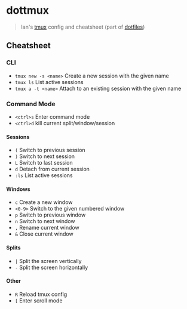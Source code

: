 # dottmux
> Ian's [tmux][tmuxUrl] config and cheatsheet (part of [dotfiles][dotfilesUrl])

## Cheatsheet

### CLI

- `tmux new -s <name>` Create a new session with the given name
- `tmux ls` List active sessions
- `tmux a -t <name>` Attach to an existing session with the given name

### Command Mode

- `<ctrl>s` Enter command mode
- `<ctrl>d` kill current split/window/session

#### Sessions

- `(` Switch to previous session
- `)` Switch to next session
- `L` Switch to last session
- `d` Detach from current session
- `:ls` List active sessions

#### Windows

- `c` Create a new window
- `<0-9>` Switch to the given numbered window
- `p` Switch to previous window
- `n` Switch to next window
- `,` Rename current window
- `&` Close current window

#### Splits

- `|` Split the screen vertically
- `-` Split the screen horizontally

#### Other

- `R` Reload tmux config
- `[` Enter scroll mode

[tmuxUrl]: https://github.com/tmux/tmux
[dotfilesUrl]: https://github.com/ianwalter/dotfiles
